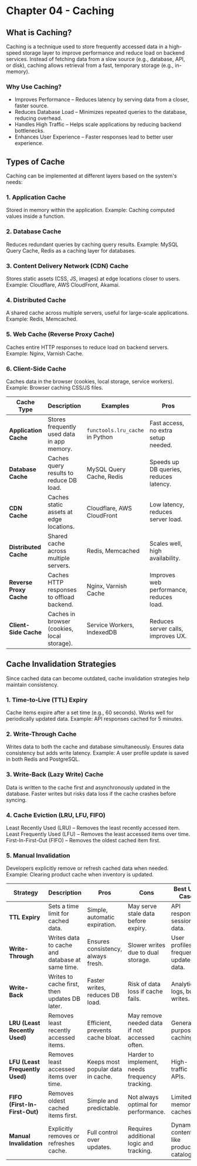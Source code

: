 # Chapter 04 - Caching

## What is Caching?
Caching is a technique used to store frequently accessed data in a high-speed storage layer to improve performance and reduce load on backend services. Instead of fetching data from a slow source (e.g., database, API, or disk), caching allows retrieval from a fast, temporary storage (e.g., in-memory).

### Why Use Caching?
- Improves Performance – Reduces latency by serving data from a closer, faster source.
- Reduces Database Load – Minimizes repeated queries to the database, reducing overhead.
- Handles High Traffic – Helps scale applications by reducing backend bottlenecks.
- Enhances User Experience – Faster responses lead to better user experience.

## Types of Cache
Caching can be implemented at different layers based on the system's needs:

### 1. Application Cache
Stored in memory within the application.
Example: Caching computed values inside a function.

### 2. Database Cache
Reduces redundant queries by caching query results.
Example: MySQL Query Cache, Redis as a caching layer for databases.

### 3. Content Delivery Network (CDN) Cache
Stores static assets (CSS, JS, images) at edge locations closer to users.
Example: Cloudflare, AWS CloudFront, Akamai.

### 4. Distributed Cache
A shared cache across multiple servers, useful for large-scale applications.
Example: Redis, Memcached.

### 5. Web Cache (Reverse Proxy Cache)
Caches entire HTTP responses to reduce load on backend servers.
Example: Nginx, Varnish Cache.

### 6. Client-Side Cache
Caches data in the browser (cookies, local storage, service workers).
Example: Browser caching CSS/JS files.

| Cache Type           | Description                                      | Examples                      | Pros                                      | Cons                                      |
|----------------------|------------------------------------------------|-------------------------------|-------------------------------------------|-------------------------------------------|
| **Application Cache**  | Stores frequently used data in app memory.  | `functools.lru_cache` in Python | Fast access, no extra setup needed.       | Limited by application memory.            |
| **Database Cache**   | Caches query results to reduce DB load.        | MySQL Query Cache, Redis       | Speeds up DB queries, reduces latency.   | May serve stale data, requires invalidation. |
| **CDN Cache**        | Caches static assets at edge locations.        | Cloudflare, AWS CloudFront    | Low latency, reduces server load.        | Best for static content only.            |
| **Distributed Cache**| Shared cache across multiple servers.          | Redis, Memcached              | Scales well, high availability.          | Needs proper eviction strategy.          |
| **Reverse Proxy Cache** | Caches HTTP responses to offload backend.  | Nginx, Varnish Cache          | Improves web performance, reduces load.  | Harder to invalidate dynamically.        |
| **Client-Side Cache** | Caches in browser (cookies, local storage).   | Service Workers, IndexedDB    | Reduces server calls, improves UX.       | Users may need to clear cache manually.  |

## Cache Invalidation Strategies
Since cached data can become outdated, cache invalidation strategies help maintain consistency.

### 1. Time-to-Live (TTL) Expiry
Cache items expire after a set time (e.g., 60 seconds).
Works well for periodically updated data.
Example: API responses cached for 5 minutes.

### 2. Write-Through Cache
Writes data to both the cache and database simultaneously.
Ensures data consistency but adds write latency.
Example: A user profile update is saved in both Redis and PostgreSQL.

### 3. Write-Back (Lazy Write) Cache
Data is written to the cache first and asynchronously updated in the database.
Faster writes but risks data loss if the cache crashes before syncing.

### 4. Cache Eviction (LRU, LFU, FIFO)
Least Recently Used (LRU) – Removes the least recently accessed item.
Least Frequently Used (LFU) – Removes the least accessed items over time.
First-In-First-Out (FIFO) – Removes the oldest cached item first.

### 5. Manual Invalidation
Developers explicitly remove or refresh cached data when needed.
Example: Clearing product cache when inventory is updated.

| Strategy           | Description                                   | Pros                                      | Cons                                      | Best Use Case |
|--------------------|-----------------------------------------------|-------------------------------------------|-------------------------------------------|--------------|
| **TTL Expiry**     | Sets a time limit for cached data.            | Simple, automatic expiration.             | May serve stale data before expiry.       | API responses, session data. |
| **Write-Through**  | Writes data to cache and database at same time. | Ensures consistency, always fresh.       | Slower writes due to dual storage.        | User profiles, frequently updated data. |
| **Write-Back**     | Writes to cache first, then updates DB later.  | Faster writes, reduces DB load.          | Risk of data loss if cache fails.         | Analytics, logs, bulk writes. |
| **LRU (Least Recently Used)** | Removes least recently accessed items. | Efficient, prevents cache bloat.         | May remove needed data if not accessed often. | General-purpose caching. |
| **LFU (Least Frequently Used)** | Removes least accessed items over time. | Keeps most popular data in cache.        | Harder to implement, needs frequency tracking. | High-traffic APIs. |
| **FIFO (First-In-First-Out)** | Removes oldest cached items first.  | Simple and predictable.                   | Not always optimal for performance.       | Limited-memory caches. |
| **Manual Invalidation** | Explicitly removes or refreshes cache.    | Full control over updates.                | Requires additional logic and tracking.  | Dynamic content like product catalogs. |
